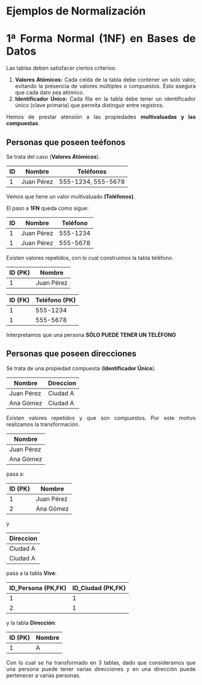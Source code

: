 <div align="justify">

# Ejemplos de Normalización

# 1ª Forma Normal (1NF) en Bases de Datos

Las tablas deben satisfacer ciertos criterios:

1. **Valores Atómicos:** Cada celda de la tabla debe contener un solo valor, evitando la presencia de valores múltiples o compuestos. Esto asegura que cada dato sea atómico.
2. **Identificador Único:** Cada fila en la tabla debe tener un identificador único (clave primaria) que permita distinguir entre registros.

Hemos de prestar atensión a las propiedades __multivaluadas y las compuestas__.

## Personas que poseen teéfonos

Se trata del caso (**Valores Atómicos**).

| ID | Nombre          | Teléfonos          |
|----|-----------------|-------------------|
| 1  | Juan Pérez      | 555-1234, 555-5678 |

Vemos que tiene un valor multivaluado __(Teléfonos)__.

El paso a __1FN__ queda como sigue:

| ID | Nombre      | Teléfono   |
|----|-------------|------------|
| 1  | Juan Pérez  | 555-1234   |
| 1  | Juan Pérez  | 555-5678   |

Existen valores repetidos, con lo cual construimos la tabla teléfono.

| ID (__PK__) | Nombre      |
|----|-------------|
| 1  | Juan Pérez  |

| ID (__FK__) | Teléfono (__PK__)  |
|----|------------|
| 1  | 555-1234   | 
| 1  | 555-5678   | 

Interpretamos que una persona __SÓLO PUEDE TENER UN TELÉFONO__

## Personas que poseen direcciones

Se trata de una propiedad compuesta (**Identificador Único**).

| Nombre      | Direccion |
|-------------|-----------|
| Juan Pérez  | Ciudad A  |
| Ana Gómez   | Ciudad A |

Existen valores repetidos y que son compuestos. Por este motivo realizamos la transformación.

| Nombre      |
|-------------|
| Juan Pérez  |
| Ana Gómez   |

pasa a:

| ID (__PK__) | Nombre |
|----|-------------|
| 1  | Juan Pérez  |
| 2  | Ana Gómez   |

y

| Direccion |
|-----------|
| Ciudad A  |
| Ciudad A |

pasa a la tabla __Vive__:

| ID_Persona (__PK,FK__) | ID_Ciudad (__PK,FK__)  |
|----|------------|
| 1  | 1   |
| 2  | 1   |

y la tabla __Dirección__:

| ID (__PK__) | Nombre |
|----|-------------|
| 1  | A  |

Con lo cual se ha transformado en 3 tablas, dado que consideramos que una persona puede tener varias direcciones y en una dirección puede pertenecer a varias personas.

</div>